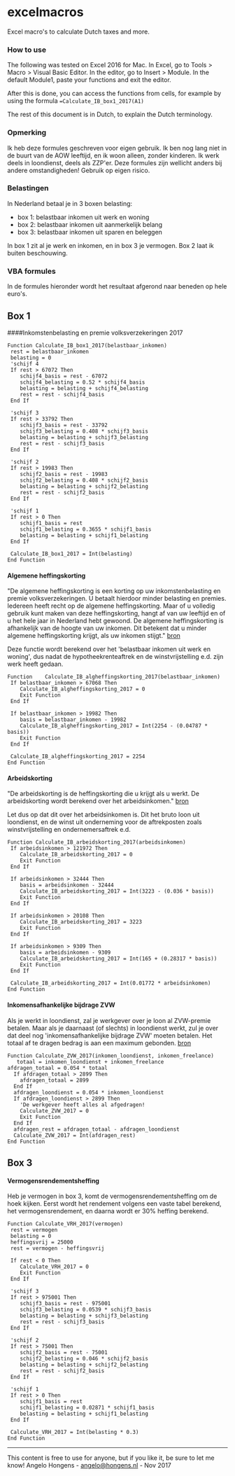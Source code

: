 # excelmacros
Excel macro's to calculate Dutch taxes and more.

### How to use

The following was tested on Excel 2016 for Mac. 
In Excel, go to Tools > Macro > Visual Basic Editor. In the editor, go to Insert > Module. In the default Module1, paste your functions and exit the editor.

After this is done, you can access the functions from cells, for example by using the formula ``=Calculate_IB_box1_2017(A1)``

The rest of this document is in Dutch, to explain the Dutch terminology.

### Opmerking

Ik heb deze formules geschreven voor eigen gebruik. Ik ben nog lang niet in de buurt van de AOW leeftijd, en ik woon alleen, zonder kinderen. Ik werk deels in loondienst, deels als ZZP'er. Deze formules zijn wellicht anders bij andere omstandigheden! Gebruik op eigen risico.

### Belastingen
In Nederland betaal je in 3 boxen belasting:

- box 1: belastbaar inkomen uit werk en woning
- box 2: belastbaar inkomen uit aanmerkelijk belang
- box 3: belastbaar inkomen uit sparen en beleggen

In box 1 zit al je werk en inkomen, en in box 3 je vermogen. Box 2 laat ik buiten beschouwing.

### VBA formules

In de formules hieronder wordt het resultaat afgerond naar beneden op hele euro's.

## Box 1
####Inkomstenbelasting en premie volksverzekeringen 2017
		Function Calculate_IB_box1_2017(belastbaar_inkomen)     rest = belastbaar_inkomen     belasting = 0     'schijf 4     If rest > 67072 Then        schijf4_basis = rest - 67072        schijf4_belasting = 0.52 * schijf4_basis        belasting = belasting + schijf4_belasting        rest = rest - schijf4_basis     End If         'schijf 3     If rest > 33792 Then        schijf3_basis = rest - 33792        schijf3_belasting = 0.408 * schijf3_basis        belasting = belasting + schijf3_belasting        rest = rest - schijf3_basis     End If     'schijf 2     If rest > 19983 Then        schijf2_basis = rest - 19983        schijf2_belasting = 0.408 * schijf2_basis        belasting = belasting + schijf2_belasting        rest = rest - schijf2_basis     End If         'schijf 1     If rest > 0 Then        schijf1_basis = rest        schijf1_belasting = 0.3655 * schijf1_basis        belasting = belasting + schijf1_belasting     End If         Calculate_IB_box1_2017 = Int(belasting)	End Function#### Algemene heffingskorting

"De algemene heffingskorting is een korting op uw inkomstenbelasting en premie volksverzekeringen. U betaalt hierdoor minder belasting en premies. Iedereen heeft recht op de algemene heffingskorting. Maar of u volledig gebruik kunt maken van deze heffingskorting, hangt af van uw leeftijd en of u het hele jaar in Nederland hebt gewoond. De algemene heffingskorting is afhankelijk van de hoogte van uw inkomen. Dit betekent dat u minder algemene heffingskorting krijgt, als uw inkomen stijgt."
[bron](https://www.belastingdienst.nl/wps/wcm/connect/bldcontentnl/belastingdienst/prive/inkomstenbelasting/heffingskortingen_boxen_tarieven/heffingskortingen/algemene_heffingskorting/algemene_heffingskorting)

Deze functie wordt berekend over het 'belastbaar inkomen uit werk en woning', dus nadat de hypotheekrenteaftrek en de winstvrijstelling e.d. zijn werk heeft gedaan.
	Function 	Calculate_IB_algheffingskorting_2017(belastbaar_inkomen)     If belastbaar_inkomen > 67068 Then        Calculate_IB_algheffingskorting_2017 = 0        Exit Function     End If         If belastbaar_inkomen > 19982 Then        basis = belastbaar_inkomen - 19982        Calculate_IB_algheffingskorting_2017 = Int(2254 - (0.04787 * basis))        Exit Function     End If         Calculate_IB_algheffingskorting_2017 = 2254	End Function#### Arbeidskorting
"De arbeidskorting is de heffingskorting die u krijgt als u werkt. De arbeidskorting wordt berekend over het arbeidsinkomen." [bron](https://www.belastingdienst.nl/wps/wcm/connect/bldcontentnl/belastingdienst/prive/inkomstenbelasting/heffingskortingen_boxen_tarieven/heffingskortingen/arbeidskorting/arbeidskorting)

Let dus op dat dit over het arbeidsinkomen is. Dit het bruto loon uit loondienst, en de winst uit onderneming voor de aftrekposten zoals winstvrijstelling en ondernemersaftrek e.d.

	Function Calculate_IB_arbeidskorting_2017(arbeidsinkomen)     If arbeidsinkomen > 121972 Then        Calculate_IB_arbeidskorting_2017 = 0        Exit Function     End If         If arbeidsinkomen > 32444 Then        basis = arbeidsinkomen - 32444        Calculate_IB_arbeidskorting_2017 = Int(3223 - (0.036 * basis))        Exit Function     End If         If arbeidsinkomen > 20108 Then        Calculate_IB_arbeidskorting_2017 = 3223        Exit Function     End If         If arbeidsinkomen > 9309 Then        basis = arbeidsinkomen - 9309        Calculate_IB_arbeidskorting_2017 = Int(165 + (0.28317 * basis))        Exit Function     End If         Calculate_IB_arbeidskorting_2017 = Int(0.01772 * arbeidsinkomen)	End Function
#### Inkomensafhankelijke bijdrage ZVW

Als je werkt in loondienst, zal je werkgever over je loon al ZVW-premie betalen. Maar als je daarnaast (of slechts) in loondienst werkt, zul je over dat deel nog 'inkomensafhankelijke bijdrage ZVW' moeten betalen. Het totaal af te dragen bedrag is aan een maximum gebonden. [bron](https://www.belastingdienst.nl/wps/wcm/connect/bldcontentnl/belastingdienst/prive/werk_en_inkomen/zorgverzekeringswet/bijdrage_zorgverzekeringswet/)			Function Calculate_ZVW_2017(inkomen_loondienst, inkomen_freelance)	   totaal = inkomen_loondienst + inkomen_freelance    afdragen_totaal = 0.054 * totaal      If afdragen_totaal > 2899 Then        afdragen_totaal = 2899      End If      afdragen_loondienst = 0.054 * inkomen_loondienst      If afdragen_loondienst > 2899 Then        'De werkgever heeft alles al afgedragen!        Calculate_ZVW_2017 = 0        Exit Function      End If      afdragen_rest = afdragen_totaal - afdragen_loondienst      Calculate_ZVW_2017 = Int(afdragen_rest)	End Function## Box 3#### VermogensrendementsheffingHeb je vermogen in box 3, komt de vermogensrendementsheffing om de hoek kijken. Eerst wordt het rendement volgens een vaste tabel berekend, het vermogensrendement, en daarna wordt er 30% heffing berekend.	Function Calculate_VRH_2017(vermogen)     rest = vermogen     belasting = 0     heffingsvrij = 25000     rest = vermogen - heffingsvrij          If rest < 0 Then        Calculate_VRH_2017 = 0        Exit Function     End If         'schijf 3     If rest > 975001 Then        schijf3_basis = rest - 975001        schijf3_belasting = 0.0539 * schijf3_basis        belasting = belasting + schijf3_belasting        rest = rest - schijf3_basis     End If     'schijf 2     If rest > 75001 Then        schijf2_basis = rest - 75001        schijf2_belasting = 0.046 * schijf2_basis        belasting = belasting + schijf2_belasting        rest = rest - schijf2_basis     End If         'schijf 1     If rest > 0 Then        schijf1_basis = rest        schijf1_belasting = 0.02871 * schijf1_basis        belasting = belasting + schijf1_belasting     End If         Calculate_VRH_2017 = Int(belasting * 0.3)	End Function---

This content is free to use for anyone, but if you like it, be sure to let me know! Angelo Hongens - angelo@hongens.nl - Nov 2017